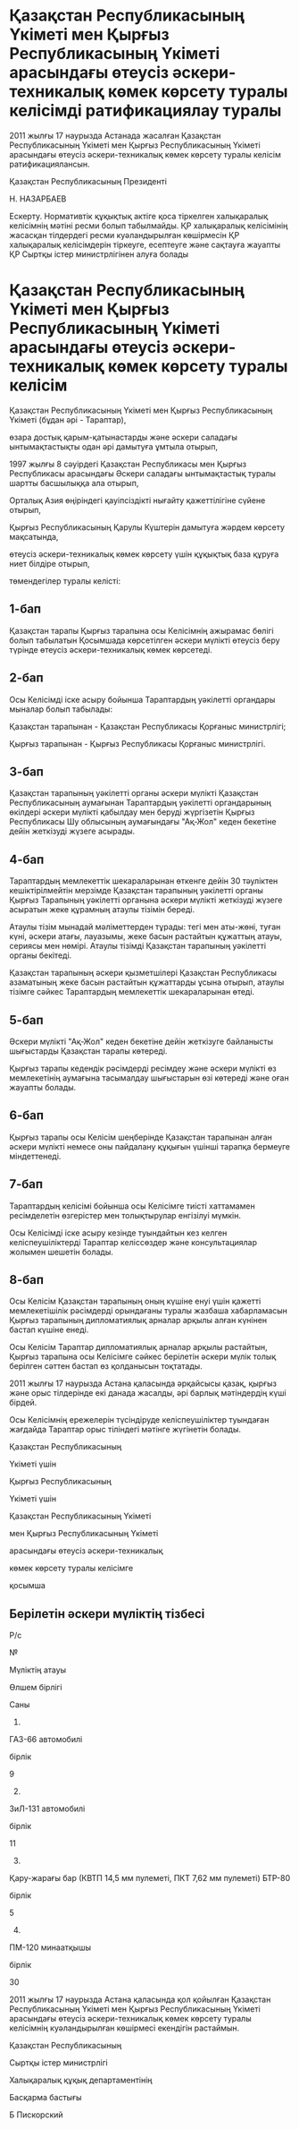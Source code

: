 # Қазақстан Республикасының Үкіметі мен Қырғыз Республикасының Үкіметі арасындағы өтеусіз әскери-техникалық көмек көрсету туралы келісімді ратификациялау туралы

2011 жылғы 17 наурызда Астанада жасалған Қазақстан Республикасының Үкіметі мен Қырғыз Республикасының Үкіметі арасындағы өтеусіз әскери-техникалық көмек көрсету туралы келісім ратификациялансын.

Қазақстан Республикасының Президенті

Н. НАЗАРБАЕВ

Ескерту. Нормативтік құқықтық актіге қоса тіркелген халықаралық келісімнің мәтіні ресми болып табылмайды. ҚР халықаралық келісімінің жасасқан тілдердегі ресми куәландырылған көшірмесін ҚР халықаралық келісімдерін тіркеуге, есептеуге және сақтауға жауапты ҚР Сыртқы істер министрлігінен алуға болады

# Қазақстан Республикасының Үкіметі мен Қырғыз Республикасының Үкіметі арасындағы өтеусіз әскери-техникалық көмек көрсету туралы келісім

Қазақстан Республикасының Үкіметі мен Қырғыз Республикасының Үкіметі (бұдан әрі - Тараптар),

өзара достық қарым-қатынастарды және әскери саладағы ынтымақтастықты одан әрі дамытуға ұмтыла отырып,

1997 жылғы 8 сәуірдегі Қазақстан Республикасы мен Қырғыз Республикасы арасындағы Әскери саладағы ынтымақтастық туралы шартты басшылыққа ала отырып,

Орталық Азия өңіріндегі қауіпсіздікті нығайту қажеттілігіне сүйене отырып,

Қырғыз Республикасының Қарулы Күштерін дамытуға жәрдем көрсету мақсатында,

өтеусіз әскери-техникалық көмек көрсету үшін құқықтық база құруға ниет білдіре отырып,

төмендегілер туралы келісті:

## 1-бап

Қазақстан тарапы Қырғыз тарапына осы Келісімнің ажырамас бөлігі болып табылатын Қосымшада көрсетілген әскери мүлікті өтеусіз беру түрінде өтеусіз әскери-техникалық көмек көрсетеді.

## 2-бап

Осы Келісімді іске асыру бойынша Тараптардың уәкілетті органдары мыналар болып табылады:

Қазақстан тарапынан - Қазақстан Республикасы Қорғаныс министрлігі;

Қырғыз тарапынан - Қырғыз Республикасы Қорғаныс министрлігі.

## 3-бап

Қазақстан тарапының уәкілетті органы әскери мүлікті Қазақстан Республикасының аумағынан Тараптардың уәкілетті органдарының өкілдері әскери мүлікті қабылдау мен беруді жүргізетін Қырғыз Республикасы Шу облысының аумағындағы "Ақ-Жол" кеден бекетіне дейін жеткізуді жүзеге асырады.

## 4-бап

Тараптардың мемлекеттік шекараларынан өткенге дейін 30 тәуліктен кешіктірілмейтін мерзімде Қазақстан тарапының уәкілетті органы Қырғыз Тарапының уәкілетті органына әскери мүлікті жеткізуді жүзеге асыратын жеке құрамның атаулы тізімін береді.

Атаулы тізім мынадай мәліметтерден тұрады: тегі мен аты-жөні, туған күні, әскери атағы, лауазымы, жеке басын растайтын құжаттың атауы, сериясы мен нөмірі. Атаулы тізімді Қазақстан тарапының уәкілетті органы бекітеді.

Қазақстан тарапының әскери қызметшілері Қазақстан Республикасы азаматының жеке басын растайтын құжаттарды ұсына отырып, атаулы тізімге сәйкес Тараптардың мемлекеттік шекараларынан өтеді.

## 5-бап

Әскери мүлікті "Ақ-Жол" кеден бекетіне дейін жеткізуге байланысты шығыстарды Қазақстан тарапы көтереді.

Қырғыз тарапы кедендік рәсімдерді ресімдеу және әскери мүлікті өз мемлекетінің аумағына тасымалдау шығыстарын өзі көтереді және оған жауапты болады.

## 6-бап

Қырғыз тарапы осы Келісім шеңберінде Қазақстан тарапынан алған әскери мүлікті немесе оны пайдалану құқығын үшінші тарапқа бермеуге міндеттенеді.

## 7-бап

Тараптардың келісімі бойынша осы Келісімге тиісті хаттамамен ресімделетін өзгерістер мен толықтырулар енгізілуі мүмкін.

Осы Келісімді іске асыру кезінде туындайтын кез келген келіспеушіліктерді Тараптар келіссөздер және консультациялар жолымен шешетін болады.

## 8-бап

Осы Келісім Қазақстан тарапының оның күшіне енуі үшін қажетті мемлекетішілік рәсімдерді орындағаны туралы жазбаша хабарламасын Қырғыз тарапының дипломатиялық арналар арқылы алған күнінен бастап күшіне енеді.

Осы Келісім Тараптар дипломатиялық арналар арқылы растайтын, Қырғыз тарапына осы Келісімге сәйкес берілетін әскери мүлік толық берілген сәттен бастап өз қолданысын тоқтатады.

2011 жылғы 17 наурызда Астана қаласында әрқайсысы қазақ, қырғыз және орыс тілдерінде екі данада жасалды, әрі барлық мәтіндердің күші бірдей.

Осы Келісімнің ережелерін түсіндіруде келіспеушіліктер туындаған жағдайда Тараптар орыс тіліндегі мәтінге жүгінетін болады.

Қазақстан Республикасының

Үкіметі үшін

Қырғыз Республикасының

Үкіметі үшін

Қазақстан Республикасының Үкіметі

мен Қырғыз Республикасының Үкіметі

арасындағы өтеусіз әскери-техникалық

көмек көрсету туралы келісімге

қосымша

## Берілетін әскери мүліктің тізбесі

Р/с

№

Мү­лік­тің ата­уы

Өл­шем бір­лі­гі

Са­ны

1.

ГАЗ-66 ав­то­мо­би­лі

бір­лік

9

2.

ЗиЛ-131 ав­то­мо­би­лі

бір­лік

11

3.

Қа­ру-жа­ра­ғы бар (КВТП 14,5 мм пу­ле­ме­ті, ПКТ 7,62 мм пу­ле­ме­ті) БТР-80

бір­лік

5

4.

ПМ-120 ми­на­ат­қы­шы

бір­лік

30

2011 жылғы 17 наурызда Астана қаласында қол қойылған Қазақстан Республикасының Үкіметі мен Қырғыз Республикасының Үкіметі арасындағы өтеусіз әскери-техникалық көмек көрсету туралы келісімнің куәландырылған көшірмесі екендігін растаймын.

Қазақстан Республикасының

Сыртқы істер министрлігі

Халықаралық құқық департаментінің

Басқарма бастығы

Б Пискорский


